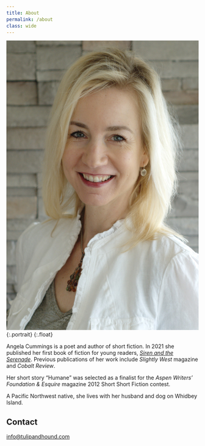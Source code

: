```yaml
---
title: About
permalink: /about
class: wide
---
```


![portrait of Angela Cummings](/img/Angela_Cummings.jpg){:.portrait}
{:.float}

Angela Cummings is a poet and author of short fiction. In 2021 she published her first book of fiction for young readers, [_Siren and the Serenade_](https://tulipandhound.com/siren-and-the-serenade/). Previous publications of her work include *Slightly West* magazine and *Cobalt Review*.

Her short story “Humane” was selected as a finalist for the *Aspen Writers’ Foundation & Esquire* magazine 2012 Short Short Fiction contest.

A Pacific Northwest native, she lives with her husband and dog on Whidbey Island.

## Contact

<info@tulipandhound.com>
